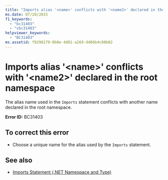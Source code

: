 ```yaml
---
title: "Imports alias '<name>' conflicts with '<name2>' declared in the root namespace"
ms.date: 07/20/2015
f1_keywords: 
  - "bc31403"
  - "vbc31403"
helpviewer_keywords: 
  - "BC31403"
ms.assetid: f9298179-0b0e-4d01-a269-dd66b4c88b02
---
```

# Imports alias '\<name>' conflicts with '\<name2>' declared in the root namespace
The alias name used in the `Imports` statement conflicts with another name declared in the root namespace.  
  
 **Error ID:** BC31403  
  
## To correct this error  
  
- Choose a unique name for the alias used by the `Imports` statement.  
  
## See also

- [Imports Statement (.NET Namespace and Type)](../../visual-basic/language-reference/statements/imports-statement-net-namespace-and-type.md)
